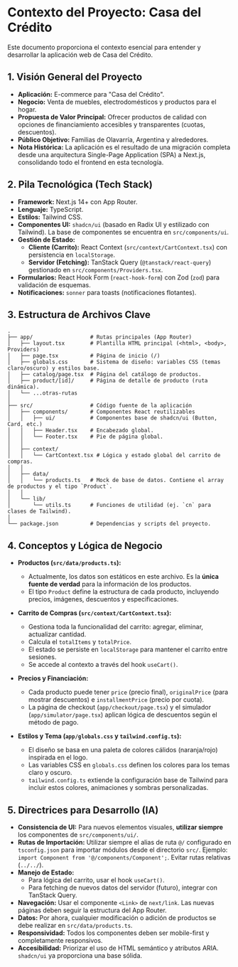 # Contexto del Proyecto: Casa del Crédito

Este documento proporciona el contexto esencial para entender y desarrollar la aplicación web de Casa del Crédito.

## 1. Visión General del Proyecto

- **Aplicación:** E-commerce para "Casa del Crédito".
- **Negocio:** Venta de muebles, electrodomésticos y productos para el hogar.
- **Propuesta de Valor Principal:** Ofrecer productos de calidad con opciones de financiamiento accesibles y transparentes (cuotas, descuentos).
- **Público Objetivo:** Familias de Olavarría, Argentina y alrededores.
- **Nota Histórica:** La aplicación es el resultado de una migración completa desde una arquitectura Single-Page Application (SPA) a Next.js, consolidando todo el frontend en esta tecnología.

## 2. Pila Tecnológica (Tech Stack)

- **Framework:** Next.js 14+ con App Router.
- **Lenguaje:** TypeScript.
- **Estilos:** Tailwind CSS.
- **Componentes UI:** `shadcn/ui` (basado en Radix UI y estilizado con Tailwind). La base de componentes se encuentra en `src/components/ui`.
- **Gestión de Estado:**
    - **Cliente (Carrito):** React Context (`src/context/CartContext.tsx`) con persistencia en `localStorage`.
    - **Servidor (Fetching):** TanStack Query (`@tanstack/react-query`) gestionado en `src/components/Providers.tsx`.
- **Formularios:** React Hook Form (`react-hook-form`) con Zod (`zod`) para validación de esquemas.
- **Notificaciones:** `sonner` para toasts (notificaciones flotantes).

## 3. Estructura de Archivos Clave

```
.
├── app/                  # Rutas principales (App Router)
│   ├── layout.tsx        # Plantilla HTML principal (<html>, <body>, Providers)
│   ├── page.tsx          # Página de inicio (/)
│   ├── globals.css       # Sistema de diseño: variables CSS (temas claro/oscuro) y estilos base.
│   ├── catalog/page.tsx  # Página del catálogo de productos.
│   ├── product/[id]/     # Página de detalle de producto (ruta dinámica).
│   └── ...otras-rutas
│
├── src/                  # Código fuente de la aplicación
│   ├── components/       # Componentes React reutilizables
│   │   ├── ui/           # Componentes base de shadcn/ui (Button, Card, etc.)
│   │   ├── Header.tsx    # Encabezado global.
│   │   └── Footer.tsx    # Pie de página global.
│   │
│   ├── context/
│   │   └── CartContext.tsx # Lógica y estado global del carrito de compras.
│   │
│   ├── data/
│   │   └── products.ts   # Mock de base de datos. Contiene el array de productos y el tipo `Product`.
│   │
│   └── lib/
│       └── utils.ts      # Funciones de utilidad (ej. `cn` para clases de Tailwind).
│
└── package.json          # Dependencias y scripts del proyecto.
```

## 4. Conceptos y Lógica de Negocio

-   **Productos (`src/data/products.ts`):**
    -   Actualmente, los datos son estáticos en este archivo. Es la **única fuente de verdad** para la información de los productos.
    -   El tipo `Product` define la estructura de cada producto, incluyendo precios, imágenes, descuentos y especificaciones.

-   **Carrito de Compras (`src/context/CartContext.tsx`):**
    -   Gestiona toda la funcionalidad del carrito: agregar, eliminar, actualizar cantidad.
    -   Calcula el `totalItems` y `totalPrice`.
    -   El estado se persiste en `localStorage` para mantener el carrito entre sesiones.
    -   Se accede al contexto a través del hook `useCart()`.

-   **Precios y Financiación:**
    -   Cada producto puede tener `price` (precio final), `originalPrice` (para mostrar descuentos) e `installmentPrice` (precio por cuota).
    -   La página de checkout (`app/checkout/page.tsx`) y el simulador (`app/simulator/page.tsx`) aplican lógica de descuentos según el método de pago.

-   **Estilos y Tema (`app/globals.css` y `tailwind.config.ts`):**
    -   El diseño se basa en una paleta de colores cálidos (naranja/rojo) inspirada en el logo.
    -   Las variables CSS en `globals.css` definen los colores para los temas claro y oscuro.
    -   `tailwind.config.ts` extiende la configuración base de Tailwind para incluir estos colores, animaciones y sombras personalizadas.

## 5. Directrices para Desarrollo (IA)

-   **Consistencia de UI:** Para nuevos elementos visuales, **utilizar siempre** los componentes de `src/components/ui/`.
-   **Rutas de Importación:** Utilizar siempre el alias de ruta `@/` configurado en `tsconfig.json` para importar módulos desde el directorio `src/`. Ejemplo: `import Component from '@/components/Component';`. Evitar rutas relativas (`../../`).
-   **Manejo de Estado:**
    -   Para lógica del carrito, usar el hook `useCart()`.
    -   Para fetching de nuevos datos del servidor (futuro), integrar con TanStack Query.
-   **Navegación:** Usar el componente `<Link>` de `next/link`. Las nuevas páginas deben seguir la estructura del App Router.
-   **Datos:** Por ahora, cualquier modificación o adición de productos se debe realizar en `src/data/products.ts`.
-   **Responsividad:** Todos los componentes deben ser mobile-first y completamente responsivos.
-   **Accesibilidad:** Priorizar el uso de HTML semántico y atributos ARIA. `shadcn/ui` ya proporciona una base sólida.